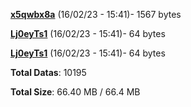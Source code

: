[**x5qwbx8a**](/data/x5qwbx8a.txt) (16/02/23 - 15:41)- 1567 bytes

[**Lj0eyTs1**](/data/Lj0eyTs1.txt) (16/02/23 - 15:41)- 64 bytes

[**Lj0eyTs1**](/data/Lj0eyTs1.txt) (16/02/23 - 15:41)- 64 bytes

**Total Datas**: 10195

**Total Size**: 66.40 MB / 66.4 MB